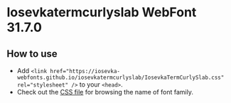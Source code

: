 # Iosevkatermcurlyslab WebFont 31.7.0

## How to use

- Add `<link href="https://iosevka-webfonts.github.io/iosevkatermcurlyslab/IosevkaTermCurlySlab.css" rel="stylesheet" />` to your `<head>`.
- Check out the [CSS file](./IosevkaTermCurlySlab.css) for browsing the name of font family.
